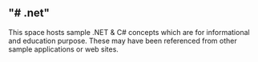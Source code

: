 ## "# .net" 
This space hosts sample .NET & C# concepts which are for informational and education purpose. These may have been referenced from other sample applications or web sites.